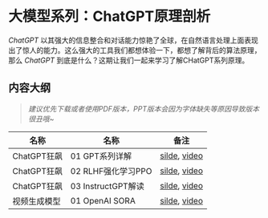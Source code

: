 # 大模型系列：ChatGPT原理剖析

*ChatGPT* 以其强大的信息整合和对话能力惊艳了全球，在自然语言处理上面表现出了惊人的能力。这么强大的工具我们都想体验一下，都想了解背后的算法原理，那么 *ChatGPT* 到底是什么？这期让我们一起来学习了解CHatGPT系列原理。

## 内容大纲

> *建议优先下载或者使用PDF版本，PPT版本会因为字体缺失等原因导致版本很丑哦~*

| 名称        | 名称               | 备注                                                                              |
| --------- | ---------------- | ------------------------------------------------------------------------------- |
| ChatGPT狂飙 | 01 GPT系列详解       | [silde](./chatGPT01.pdf), [video](https://www.bilibili.com/video/BV1kv4y1s7V7/) |
| ChatGPT狂飙 | 02 RLHF强化学习PPO   | [silde](./chatGPT02.pdf), [video](https://www.bilibili.com/video/BV1w8411M7YB/) |
| ChatGPT狂飙 | 03 InstructGPT解读 | [silde](./chatGPT03.pdf), [video](https://www.bilibili.com/video/BV1e24y1s7k8/) |
| 视频生成模型 | 01 OpenAI SORA | [silde](./SORA01.pdf), [video](https://www.bilibili.com/video/BV1jx421C7mG/) |